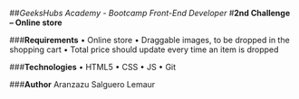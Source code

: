 ##<i>GeeksHubs Academy - Bootcamp Front-End Developer</i>
#<b>2nd Challenge – Online store</b>

###<b>Requirements</b>
•	Online store
•	Draggable images, to be dropped in the shopping cart
•	Total price should update every time an item is dropped

###<b>Technologies</b>
•	HTML5
•	CSS
•	JS
•	Git

###<b>Author</b>
Aranzazu Salguero Lemaur
